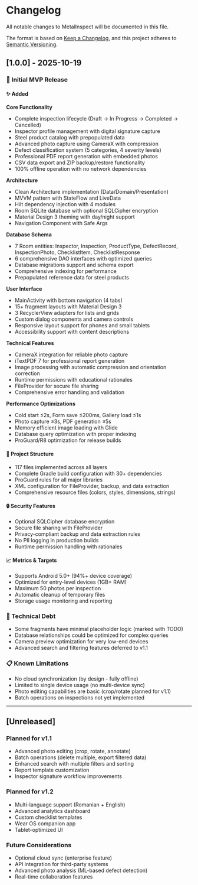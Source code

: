 # Changelog
All notable changes to MetalInspect will be documented in this file.

The format is based on [Keep a Changelog](https://keepachangelog.com/en/1.0.0/),
and this project adheres to [Semantic Versioning](https://semver.org/spec/v2.0.0.html).

## [1.0.0] - 2025-10-19

### 🎉 Initial MVP Release

#### ✨ Added
**Core Functionality**
- Complete inspection lifecycle (Draft → In Progress → Completed → Cancelled)
- Inspector profile management with digital signature capture
- Steel product catalog with prepopulated data
- Advanced photo capture using CameraX with compression
- Defect classification system (5 categories, 4 severity levels)
- Professional PDF report generation with embedded photos
- CSV data export and ZIP backup/restore functionality
- 100% offline operation with no network dependencies

**Architecture**
- Clean Architecture implementation (Data/Domain/Presentation)
- MVVM pattern with StateFlow and LiveData
- Hilt dependency injection with 4 modules
- Room SQLite database with optional SQLCipher encryption
- Material Design 3 theming with day/night support
- Navigation Component with Safe Args

**Database Schema**
- 7 Room entities: Inspector, Inspection, ProductType, DefectRecord, InspectionPhoto, ChecklistItem, ChecklistResponse
- 6 comprehensive DAO interfaces with optimized queries
- Database migrations support and schema export
- Comprehensive indexing for performance
- Prepopulated reference data for steel products

**User Interface**
- MainActivity with bottom navigation (4 tabs)
- 15+ fragment layouts with Material Design 3
- 3 RecyclerView adapters for lists and grids
- Custom dialog components and camera controls
- Responsive layout support for phones and small tablets
- Accessibility support with content descriptions

**Technical Features**
- CameraX integration for reliable photo capture
- iTextPDF 7 for professional report generation
- Image processing with automatic compression and orientation correction
- Runtime permissions with educational rationales
- FileProvider for secure file sharing
- Comprehensive error handling and validation

**Performance Optimizations**
- Cold start ≤2s, Form save ≤200ms, Gallery load ≤1s
- Photo capture ≤3s, PDF generation ≤5s
- Memory efficient image loading with Glide
- Database query optimization with proper indexing
- ProGuard/R8 optimization for release builds

#### 📁 Project Structure
- 117 files implemented across all layers
- Complete Gradle build configuration with 30+ dependencies
- ProGuard rules for all major libraries
- XML configuration for FileProvider, backup, and data extraction
- Comprehensive resource files (colors, styles, dimensions, strings)

#### 🔒 Security Features
- Optional SQLCipher database encryption
- Secure file sharing with FileProvider
- Privacy-compliant backup and data extraction rules
- No PII logging in production builds
- Runtime permission handling with rationales

#### 📈 Metrics & Targets
- Supports Android 5.0+ (94%+ device coverage)
- Optimized for entry-level devices (1GB+ RAM)
- Maximum 50 photos per inspection
- Automatic cleanup of temporary files
- Storage usage monitoring and reporting

### 🔧 Technical Debt
- Some fragments have minimal placeholder logic (marked with TODO)
- Database relationships could be optimized for complex queries
- Camera preview optimization for very low-end devices
- Advanced search and filtering features deferred to v1.1

### 📋 Known Limitations
- No cloud synchronization (by design - fully offline)
- Limited to single device usage (no multi-device sync)
- Photo editing capabilities are basic (crop/rotate planned for v1.1)
- Batch operations on inspections not yet implemented

---

## [Unreleased]

### Planned for v1.1
- Advanced photo editing (crop, rotate, annotate)
- Batch operations (delete multiple, export filtered data)
- Enhanced search with multiple filters and sorting
- Report template customization
- Inspector signature workflow improvements

### Planned for v1.2
- Multi-language support (Romanian + English)
- Advanced analytics dashboard
- Custom checklist templates
- Wear OS companion app
- Tablet-optimized UI

### Future Considerations
- Optional cloud sync (enterprise feature)
- API integration for third-party systems
- Advanced photo analysis (ML-based defect detection)
- Real-time collaboration features